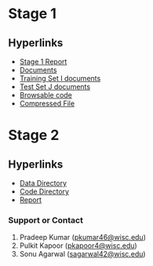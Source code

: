 #   Stage 1

##  Hyperlinks
* [Stage 1 Report](https://github.com/pulkitkapoor98/CS839-DataScience/blob/master/Stage1/CS839_Stage1_Report.pdf)
* [Documents](https://github.com/pulkitkapoor98/CS839-DataScience/tree/master/Stage1/docs)
* [Training Set I documents](https://github.com/pulkitkapoor98/CS839-DataScience/tree/master/Stage1/Set-I-Docs)
* [Test Set J documents](https://github.com/pulkitkapoor98/CS839-DataScience/tree/master/Stage1/Set-J-Docs)
* [Browsable code](https://github.com/pulkitkapoor98/CS839-DataScience/tree/master/Stage1/src)
* [Compressed File](https://github.com/pulkitkapoor98/CS839-DataScience/blob/master/Stage1/Stage1_compressed.zip)


#   Stage 2

##  Hyperlinks
* [Data Directory](https://github.com/pulkitkapoor98/CS839-DataScience/tree/master/Stage2/Data)
* [Code Directory](https://github.com/pulkitkapoor98/CS839-DataScience/tree/master/Stage2/src)
* [Report](https://github.com/pulkitkapoor98/CS839-DataScience/blob/master/Stage2/CS839_Stage2_Report.pdf)
### Support or Contact


1. Pradeep Kumar (pkumar46@wisc.edu)
2. Pulkit Kapoor (pkapoor4@wisc.edu)
3. Sonu Agarwal (sagarwal42@wisc.edu)
